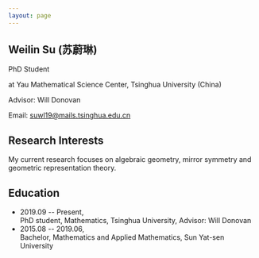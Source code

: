 ```yaml
---
layout: page
---
```


## Weilin Su (苏蔚琳)

 PhD Student 
 
 at Yau Mathematical Science Center, Tsinghua University (China)
 
 Advisor: Will Donovan
 
 Email: suwl19@mails.tsinghua.edu.cn



## Research Interests

My current research focuses on algebraic geometry, mirror symmetry and geometric representation theory.


## Education

- 2019.09 -- Present,  <br />
  PhD student, Mathematics, Tsinghua University, Advisor: Will Donovan
- 2015.08 -- 2019.06,  <br />
  Bachelor, Mathematics and Applied Mathematics, Sun Yat-sen University

